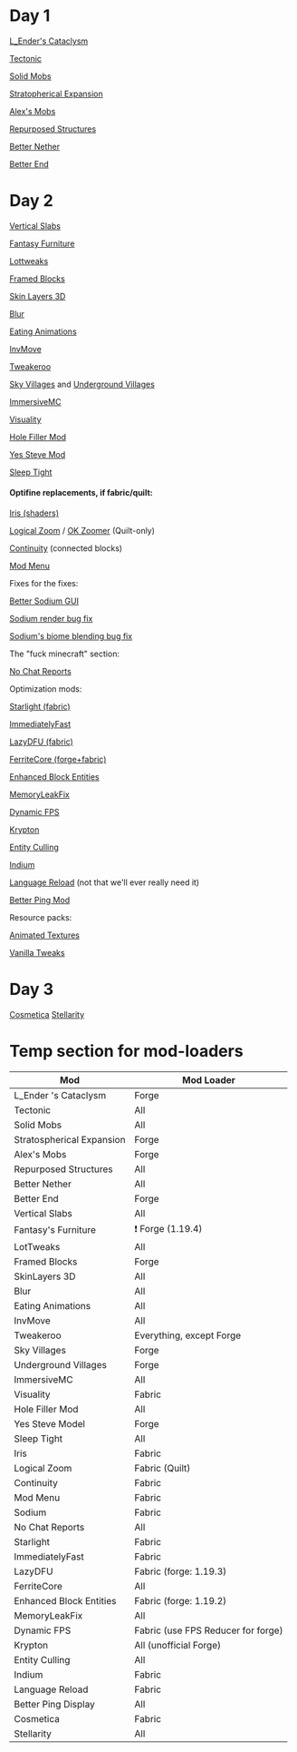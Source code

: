 # Day 1

[L_Ender's Cataclysm](https://www.curseforge.com/minecraft/mc-mods/l_ender-s-cataclysm)

[Tectonic](https://modrinth.com/datapack/tectonic)

[Solid Mobs](https://modrinth.com/mod/solid_mobs)

[Stratopherical Expansion](https://modrinth.com/mod/stratospherical-expansion)

[Alex's Mobs](https://www.curseforge.com/minecraft/mc-mods/alexs-mobs)

[Repurposed Structures](https://www.curseforge.com/minecraft/mc-mods/repurposed-structures)

[Better Nether](https://www.curseforge.com/minecraft/mc-mods/betternether)

[Better End](https://www.curseforge.com/minecraft/mc-mods/betterend)


# Day 2

[Vertical Slabs](https://www.curseforge.com/minecraft/mc-mods/vertical-slabs-compat)

[Fantasy Furniture](https://www.curseforge.com/minecraft/mc-mods/fantasys-furniture)

[Lottweaks](https://www.curseforge.com/minecraft/mc-mods/lottweaks)

[Framed Blocks](https://www.curseforge.com/minecraft/mc-mods/framedblocks)

[Skin Layers 3D](https://www.curseforge.com/minecraft/mc-mods/skin-layers-3d)

[Blur](https://www.curseforge.com/minecraft/mc-mods/blur-forge)

[Eating Animations](https://www.curseforge.com/minecraft/mc-mods/eating-animation-forge)

[InvMove](https://modrinth.com/mod/invmove)

[Tweakeroo](https://www.curseforge.com/minecraft/mc-mods/tweakeroo)

[Sky Villages](https://www.curseforge.com/minecraft/mc-mods/sky-villages-forge) and [Underground Villages](https://www.curseforge.com/minecraft/mc-mods/underground-villages)

[ImmersiveMC](https://www.curseforge.com/minecraft/mc-mods/immersivemc)

[Visuality](https://www.curseforge.com/minecraft/mc-mods/visuality)

[Hole Filler Mod](https://www.curseforge.com/minecraft/mc-mods/hole-filler-mod)

[Yes Steve Mod](https://www.curseforge.com/minecraft/mc-mods/yes-steve-model)

[Sleep Tight](https://www.curseforge.com/minecraft/mc-mods/sleep-tight)


#### Optifine replacements, if fabric/quilt:

[Iris (shaders)](https://modrinth.com/mod/iris)

[Logical Zoom](https://modrinth.com/mod/logical-zoom) / [OK Zoomer](https://modrinth.com/mod/ok-zoomer) (Quilt-only)

[Continuity](https://modrinth.com/mod/continuity) (connected blocks)

[Mod Menu](https://modrinth.com/mod/modmenu)


Fixes for the fixes:

[Better Sodium GUI](https://modrinth.com/mod/reeses-sodium-options)

[Sodium render bug fix](https://modrinth.com/mod/occlusion-culling-fix-sodium)

[Sodium's biome blending bug fix](https://modrinth.com/mod/unofficial-sodium-biome-blending-fix)


The "fuck minecraft" section:

[No Chat Reports](https://modrinth.com/mod/no-chat-reports)


Optimization mods:

[Starlight (fabric)](https://www.curseforge.com/minecraft/mc-mods/starlight)

[ImmediatelyFast](https://modrinth.com/mod/immediatelyfast)

[LazyDFU (fabric)](https://www.curseforge.com/minecraft/mc-mods/lazydfu)

[FerriteCore (forge+fabric)](https://www.curseforge.com/minecraft/mc-mods/ferritecore)

[Enhanced Block Entities](https://www.curseforge.com/minecraft/mc-mods/enhanced-block-entities)

[MemoryLeakFix](https://modrinth.com/mod/memoryleakfix)

[Dynamic FPS](https://modrinth.com/mod/dynamic-fps)

[Krypton](https://modrinth.com/mod/krypton)

[Entity Culling](https://www.curseforge.com/minecraft/mc-mods/entityculling)

[Indium](https://www.curseforge.com/minecraft/mc-mods/indium)

[Language Reload](https://modrinth.com/mod/language-reload) (not that we'll ever really need it)

[Better Ping Mod](https://modrinth.com/mod/better-ping-display-fabric)


Resource packs:

[Animated Textures](https://www.curseforge.com/minecraft/texture-packs/animated-textures-0-1)

[Vanilla Tweaks](https://vanillatweaks.net/picker/resource-packs/)


# Day 3

[Cosmetica](https://modrinth.com/mod/cosmetica)
[Stellarity](https://modrinth.com/datapack/stellarity)


# Temp section for mod-loaders


| Mod                       | Mod Loader                         |
|---------------------------|------------------------------------|
| L_Ender 's Cataclysm      | Forge                              |
| Tectonic                  | All                                |
| Solid Mobs                | All                                |
| Stratospherical Expansion | Forge                              |
| Alex's Mobs               | Forge                              |
| Repurposed Structures     | All                                |
| Better Nether             | All                                |
| Better End                | Forge                              |
| Vertical Slabs            | All                                |
| Fantasy's Furniture       | ❗ Forge (1.19.4)                  |
| LotTweaks                 | All                                |
| Framed Blocks             | Forge                              |
| SkinLayers 3D             | All                                |
| Blur                      | All                                |
| Eating Animations         | All                                |
| InvMove                   | All                                |
| Tweakeroo                 | Everything, except Forge           |
| Sky Villages              | Forge                              |
| Underground Villages      | Forge                              |
| ImmersiveMC               | All                                |
| Visuality                 | Fabric                             |
| Hole Filler Mod           | All                                |
| Yes Steve Model           | Forge                              |
| Sleep Tight               | All                                |
| Iris                      | Fabric                             |
| Logical Zoom              | Fabric (Quilt)                     |
| Continuity                | Fabric                             |
| Mod Menu                  | Fabric                             |
| Sodium                    | Fabric                             |
| No Chat Reports           | All                                |
| Starlight                 | Fabric                             |
| ImmediatelyFast           | Fabric                             |
| LazyDFU                   | Fabric (forge: 1.19.3)             |
| FerriteCore               | All                                |
| Enhanced Block Entities   | Fabric (forge: 1.19.2)             |
| MemoryLeakFix             | All                                |
| Dynamic FPS               | Fabric (use FPS Reducer for forge) |
| Krypton                   | All (unofficial Forge)             |
| Entity Culling            | All                                |
| Indium                    | Fabric                             |
| Language Reload           | Fabric                             |
| Better Ping Display       | All                                |
| Cosmetica                 | Fabric                             |
| Stellarity                | All                                |
